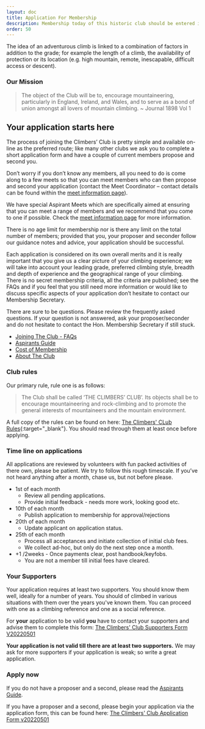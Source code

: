```yaml
---
layout: doc
title: Application For Membership
description: Membership today of this historic club should be entered into with pride. We are open to any enthusiastic and competent rock-climber or mountaineer who is experienced at leading adventurous climbs; we are not a club for novices or the inexperienced.
order: 50
---
```


The idea of an adventurous climb is linked to a combination of factors in addition to the grade; for example the length of a climb, the availability of protection or its location (e.g. high mountain, remote, inescapable, difficult access or descent).

### Our Mission

> The object of the Club will be to, encourage mountaineering, particularly in England, Ireland, and Wales, and to serve as a bond of union amongst all lovers of mountain climbing. ~ Journal 1898 Vol 1

## Your application starts here

The process of joining the Climbers’ Club is pretty simple and available on-line as the preferred route; like many other clubs we ask you to complete a short application form and have a couple of current members propose and second you.

Don’t worry if you don’t know any members, all you need to do is come along to a few meets so that you can meet members who can then propose and second your application (contact the Meet Coordinator – contact details can be found within the [meet information page](https://www.climbers-club.co.uk/meets/)).

We have special Aspirant Meets which are specifically aimed at ensuring that you can meet a range of members and we recommend that you come to one if possible. Check the [meet information page](https://www.climbers-club.co.uk/meets/) for more information.

There is no age limit for membership nor is there any limit on the total number of members; provided that you, your proposer and seconder follow our guidance notes and advice, your application should be successful.

Each application is considered on its own overall merits and it is really important that you give us a clear picture of your climbing experience; we will take into account your leading grade, preferred climbing style, breadth and depth of experience and the geographical range of your climbing. There is no secret membership criteria, all the criteria are published; see the FAQs and if you feel that you still need more information or would like to discuss specific aspects of your application don’t hesitate to contact our Membership Secretary.

There are sure to be questions. Please review the frequently asked questions. If your question is not answered, ask your proposer/seconder and do not hesitate to contact the Hon. Membership Secretary if still stuck.

- [Joining The Club - FAQs](/docs/membership/joining-the-club)
- [Aspirants Guide](/docs/membership/aspirants-guide)
- [Cost of Membership](/docs/membership/cost-of-membership)
- [About The Club](/docs/membership/about-the-club)

### Club rules

Our primary rule, rule one is as follows:

> The Club shall be called ‘THE CLIMBERS’ CLUB’. Its objects shall be to encourage mountaineering and
> rock-climbing and to promote the general interests of mountaineers and the mountain environment.

A full copy of the rules can be found on here: [The Climbers' CLub Rules](/docs/membership/CC-Rules-15.pdf){:target="\_blank"}. You should read through them at least once before applying.

### Time line on applications

All applications are reviewed by volunteers with fun packed activities of there own, please be patient.
We try to follow this rough timescale. If you’ve not heard anything after a month, chase us, but not before please.

- 1st of each month
  - Review all pending applications.
  - Provide initial feedback - needs more work, looking good etc.
- 10th of each month
  - Publish application to membership for approval/rejections
- 20th of each month
  - Update applicant on application status.
- 25th of each month
  - Process all acceptances and initiate collection of initial club fees.
  - We collect ad-hoc, but only do the next step once a month.
- +1 /2weeks - Once payments clear, post handbook/keyfobs.
  - You are not a member till initial fees have cleared.

### Your Supporters

Your application requires at least two supporters. You should know them well, ideally for a number of years.
You should of climbed in various situations with them over the years you've known them.
You can proceed with one as a climbing reference and one as a social reference.

For **your** application to be valid **you** have to contact your supporters and advise them to complete this form:
[The Climbers' Club Supporters Form V20220501](https://forms.gle/FqJce5zjoZ1b6DNS6)

**Your application is not valid till there are at least two supporters.**
We may ask for more supporters if your application is weak; so write a great application.

### Apply now

If you do not have a proposer and a second, please read the [Aspirants Guide](/docs/membership/aspirants-guide).

If you have a proposer and a second, please begin your application via the application form, this can be found here:
[The Climbers' Club Application Form v20220501](https://forms.gle/p3Cug2xHrytPRcTJA)
